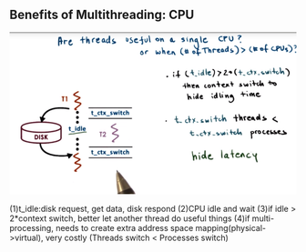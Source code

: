 ## Benefits of Multithreading: CPU

![](/assets/threadings_in_cpu.png)

(1)t_idle:disk request, get data, disk respond
(2)CPU idle and wait
(3)if idle > 2*context switch, better let another thread do useful things
(4)if multi-processing, needs to create extra address space mapping(physical->virtual), very costly
(Threads switch &lt; Processes switch)
